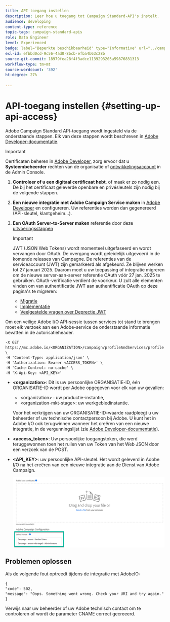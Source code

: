 ```yaml
---
title: API-toegang instellen
description: Leer hoe u toegang tot Campaign Standard-API's instelt.
audience: developing
content-type: reference
topic-tags: campaign-standard-apis
role: Data Engineer
level: Experienced
badge: label="Beperkte beschikbaarheid" type="Informative" url="../campaign-standard-migration-home.md" tooltip="Beperkt tot gemigreerde gebruikers in Campaign Standard"
exl-id: efbbd0cd-9c56-4ad0-8bcb-efba4b63c28b
source-git-commit: 18979fea28f4f3adce1139293203a59876831313
workflow-type: tm+mt
source-wordcount: '392'
ht-degree: 27%

---
```


# API-toegang instellen {#setting-up-api-access}

Adobe Campaign Standard API-toegang wordt ingesteld via de onderstaande stappen. Elk van deze stappen wordt beschreven in [Adobe Developer-documentatie](https://developer.adobe.com/developer-console/docs/guides/#!AdobeDocs/adobeio-auth/master/AuthenticationOverview/ServiceAccountIntegration.md).

>[!IMPORTANT]
>
>Certificaten beheren in [Adobe Developer](https://developer.adobe.com/), zorg ervoor dat u **Systeembeheerder** rechten van de organisatie of [ontwikkelingsaccount](https://helpx.adobe.com/nl/enterprise/using/manage-developers.html) in de Admin Console.

1. **Controleer of u een digitaal certificaat hebt**, of maak er zo nodig een. De bij het certificaat geleverde openbare en privésleutels zijn nodig bij de volgende stappen.
1. **Een nieuwe integratie met Adobe Campaign Service maken** in [Adobe Developer](https://developer.adobe.com/) en configureren. Uw referenties worden dan gegenereerd (API-sleutel, klantgeheim...).
1. **Een OAuth Server-to-Server maken** referentie door deze [uitvoeringsstappen](https://developer.adobe.com/developer-console/docs/guides/authentication/ServerToServerAuthentication/implementation/)

   >[!IMPORTANT]
   >
   >JWT (JSON Web Tokens) wordt momenteel uitgefaseerd en wordt vervangen door OAuth. De overgang wordt geleidelijk uitgevoerd in de komende releases van Campagne. De referenties van de serviceaccount (JWT) zijn gemarkeerd als afgekeurd. Ze blijven werken tot 27 januari 2025. Daarom moet u uw toepassing of integratie migreren om de nieuwe server-aan-server referentie OAuth vóór 27 jan. 2025 te gebruiken. OAuth-verificatie verdient de voorkeur. U zult alle elementen vinden om van authentificatie JWT aan authentificatie OAuth op deze pagina&#39;s te migreren:
   >* [Migratie](https://developer.adobe.com/developer-console/docs/guides/authentication/ServerToServerAuthentication/migration/)
   >* [Implementatie](https://developer.adobe.com/developer-console/docs/guides/authentication/ServerToServerAuthentication/implementation/)
   >* [Veelgestelde vragen over Deprectie JWT](https://developer.adobe.com/developer-console/docs/guides/authentication/ServerToServerAuthentication/faqs/)

Om een veilige Adobe I/O API-sessie tussen services tot stand te brengen moet elk verzoek aan een Adobe-service de onderstaande informatie bevatten in de autorisatieheader.

```
-X GET https://mc.adobe.io/<ORGANIZATION>/campaign/profileAndServices/profile \
-H 'Content-Type: application/json' \
-H 'Authorization: Bearer <ACCESS_TOKEN>' \
-H 'Cache-Control: no-cache' \
-H 'X-Api-Key: <API_KEY>'
```

* **&lt;organization>**: Dit is uw persoonlijke ORGANISATIE-ID, één ORGANISATIE-ID wordt per Adobe opgegeven voor elk van uw gevallen:

   * &lt;organization> : uw productie-instantie,
   * &lt;organization-mkt-stage>: uw werkgebiedinstantie.

  Voor het verkrijgen van uw ORGANISATIE-ID-waarde raadpleegt u uw beheerder of uw technische contactpersoon bij Adobe. U kunt het in Adobe I/O ook terugwinnen wanneer het creëren van een nieuwe integratie, in de vergunningslijst (zie <a href="https://developer.adobe.com/developer-console/docs/guides/authentication/">Adobe Developer-documentatie</a>).

* **&lt;access_token>**: Uw persoonlijke toegangstoken, die werd teruggewonnen toen het ruilen van uw Token van het Web JSON door een verzoek van de POST.

* **&lt;API_KEY>**: uw persoonlijke API-sleutel. Het wordt geleverd in Adobe I/O na het creëren van een nieuwe integratie aan de Dienst van Adobe Campaign.

  ![alt-tekst](assets/tenant.png)

## Problemen oplossen

Als de volgende fout optreedt tijdens de integratie met AdobeIO:

```
{ 
"code": 502, 
"message": "Oops. Something went wrong. Check your URI and try again." 
}
```


Verwijs naar uw beheerder of uw Adobe technisch contact om te controleren of wordt de parameter CNAME correct gecreeerd.
